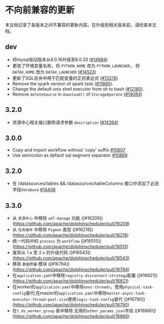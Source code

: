 # 不向前兼容的更新

本文档记录了各版本之间不兼容的更新内容。在升级到相关版本前，请检查本文档。

## dev

* 将mysql驱动版本从8.0.16升级至8.0.33 ([#14684](https://github.com/apache/dolphinscheduler/pull/14684))
* 更改了环境变量名称，将 `PYTHON_HOME` 改为 `PYTHON_LAUNCHER`， 将 `DATAX_HOME` 改为 `DATAX_LAUNCHER` ([#14523](https://github.com/apache/dolphinscheduler/pull/14523))
* 更新了SQL任务中用于匹配变量的正则表达式 ([#13378](https://github.com/apache/dolphinscheduler/pull/13378))
* Remove the spark version of spark task ([#11860](https://github.com/apache/dolphinscheduler/pull/11860)).
* Change the default unix shell executor from sh to bash ([#12180](https://github.com/apache/dolphinscheduler/pull/12180)).
* Remove `deleteSource` in `download()` of `StorageOperate` ([#14084](https://github.com/apache/dolphinscheduler/pull/14084))

## 3.2.0

* 资源中心相关接口删除请求参数 `description` ([#14394](https://github.com/apache/dolphinscheduler/pull/14394))

## 3.0.0

* Copy and import workflow without 'copy' suffix [#10607](https://github.com/apache/dolphinscheduler/pull/10607)
* Use semicolon as default sql segment separator [#10869](https://github.com/apache/dolphinscheduler/pull/10869)

## 3.2.0

* 在 /datasources/tables && /datasources/tableColumns 接口中添加了必选字段`database` [#14406](https://github.com/apache/dolphinscheduler/pull/14406)

## 3.3.0

* 从 `资源中心` 中移除 `udf-manage` 功能 ([#16209])(https://github.com/apache/dolphinscheduler/pull/16209)
* 从 `任务插件` 中移除 `Pigeon` 类型 ([#16218])(https://github.com/apache/dolphinscheduler/pull/16218)
* 统一代码中的 `process` 为 `workflow` ([#16515])(https://github.com/apache/dolphinscheduler/pull/16515)
* 废弃从 1.x 至 2.x 的升级代码  ([#16543])(https://github.com/apache/dolphinscheduler/pull/16543)
* 移除 `数据质量` 模块  ([#16794])(https://github.com/apache/dolphinscheduler/pull/16794)
* 在`application.yaml`中移除`registry-disconnect-strategy`配置 ([#16821])(https://github.com/apache/dolphinscheduler/pull/16821)
* 在worker的`application.yaml`中移除`exec-threads`，使用`physical-task-config`替代;在master的`application.yaml`中移除`master-async-task-executor-thread-pool-size`使用`logic-task-config`替代 ([#16790])(https://github.com/apache/dolphinscheduler/pull/16790)
* 在`t_ds_worker_group` 表中移除 无用的`other_params_json`字段 ([#16860])(https://github.com/apache/dolphinscheduler/pull/16860)

